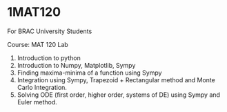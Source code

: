 # 1MAT120
For BRAC University Students

Course: MAT 120 Lab
1. Introduction to python
2. Introduction to Numpy, Matplotlib, Sympy
3. Finding maxima-minima of a function using Sympy
4. Integration using Sympy, Trapezoid + Rectangular method and Monte Carlo Integration.
5. Solving ODE (first order, higher order, systems of DE) using Sympy and Euler method. 
